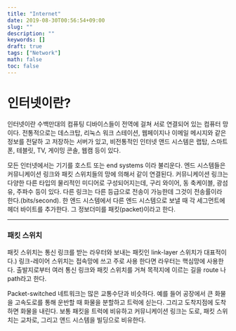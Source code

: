 ```yaml
---
title: "Internet"
date: 2019-08-30T00:56:54+09:00
slug: ""
description: ""
keywords: []
draft: true
tags: ["Network"]
math: false
toc: false
---
```



# 인터넷이란?

인터넷이란 수백만대의 컴퓨팅 디바이스들이 전역에 걸쳐 서로 연결되어 있는 컴퓨터 망이다.
전통적으로는 데스크탑, 리눅스 워크 스테이션, 웹페이지나 이메일 메시지와 같은 정보를 전달하 고 저장하는 서버가 있고, 비전통적인 인터넷 앤드 시스템은 랩탑, 스마트폰, 테블릿, TV, 게이밍 콘솔, 웹캠 등이 있다.

모든 인터넷에서는 기기를 호스트 또는 end systems 이라 불리운다.
엔드 시스템들은 커뮤니케이션 링크와 패킷 스위치들의 망에 의해서 같이 연결된다. 
커뮤니케이션 링크는 다양한 다른 타입의 물리적인 미디어로 구성되어지는데, 구리 와이어, 동 축케이블, 광섬유, 주파수 등이 있다. 다른 링크는 다른 등급으로 전송이 가능한데 그것이 전송률이라 한다.(bits/second).
한 엔드 시스템에서 다른 엔드 시스템으로 보낼 때 각 세그먼트에 헤더 바이트를 추가한다. 그 정보더미를 패킷(packet)이라고 한다.

***

### 패킷 스위치
패킷 스위치는 통신 링크를 받는 라우터와 보내는 패킷인 link-layer 스위치가 대표적이다.) 
링크-레이어 스위치는 접속망에 쓰고 주로 사용 한다면 라우터는 핵심망에 사용한다. 
출발지로부터 여러 통신 링크와 패킷 스위치를 거쳐 목적지에 이르는 길을 route 나 path라고 한다. 

Packet-switched 네트워크는 많은 교통수단과 비슷하다. 예를 들어 공장에서 큰 화물을 고속도로를 통해 운반할 때 화물을 분할하고 트럭에 싣는다. 그리고 도착지점에 도착하면 화물을 내린다. 
보통 패킷을 트럭에 비유하고 커뮤니케이션 링크는 도로, 패킷 스위치는 교차로, 그리고 앤드 시스템을 빌딩으로 비유한다.
